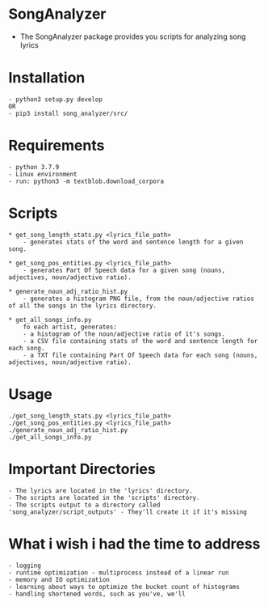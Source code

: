 # SongAnalyzer
* The SongAnalyzer package provides you scripts for analyzing song lyrics

# Installation
    - python3 setup.py develop
    OR
    - pip3 install song_analyzer/src/

# Requirements
    - python 3.7.9
    - Linux environment
    - run: python3 -m textblob.download_corpora

# Scripts
    * get_song_length_stats.py <lyrics_file_path>
        - generates stats of the word and sentence length for a given song.

    * get_song_pos_entities.py <lyrics_file_path>
        - generates Part Of Speech data for a given song (nouns, adjectives, noun/adjective ratio).

    * generate_noun_adj_ratio_hist.py
        - generates a histogram PNG file, from the noun/adjective ratios of all the songs in the lyrics directory.

    * get_all_songs_info.py
        fo each artist, generates:
        - a histogram of the noun/adjective ratio of it's songs.
        - a CSV file containing stats of the word and sentence length for each song.
        - a TXT file containing Part Of Speech data for each song (nouns, adjectives, noun/adjective ratio).

# Usage
    ./get_song_length_stats.py <lyrics_file_path>
    ./get_song_pos_entities.py <lyrics_file_path>
    ./generate_noun_adj_ratio_hist.py
    ./get_all_songs_info.py

# Important Directories
    - The lyrics are located in the 'lyrics' directory.
    - The scripts are located in the 'scripts' directory.
    - The scripts output to a directory called 'song_analyzer/script_outputs' - They'll create it if it's missing

# What i wish i had the time to address
    - logging
    - runtime optimization - multiprocess instead of a linear run
    - memory and IO optimization
    - learning about ways to optimize the bucket count of histograms
    - handling shortened words, such as you've, we'll
